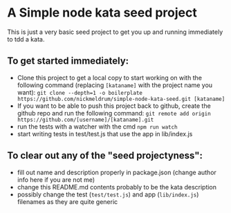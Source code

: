 # A Simple node kata seed project

This is just a very basic seed project to get you up and running immediately to tdd a kata.

## To get started immediately:

 * Clone this project to get a local copy to start working on with the following command (replacing `[kataname]` with the project name you want):
 `git clone --depth=1 -o boilerplate https://github.com/nickmeldrum/simple-node-kata-seed.git [kataname]`
 * If you want to be able to push this project back to github, create the github repo and run the following command:
 `git remote add origin https://github.com/[username]/[kataname].git`
 * run the tests with a watcher with the cmd `npm run watch`
 * start writing tests in test/test.js that use the app in lib/index.js

## To clear out any of the "seed projectyness":

 * fill out name and description properly in package.json (change author info here if you are not me)
 * change this README.md contents probably to be the kata description
 * possibly change the test (`test/test.js`) and app (`lib/index.js`) filenames as they are quite generic

